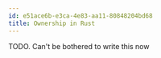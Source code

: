 ```yaml
---
id: e51ace6b-e3ca-4e83-aa11-80848204bd68
title: Ownership in Rust
---
```


TODO. Can't be bothered to write this now
